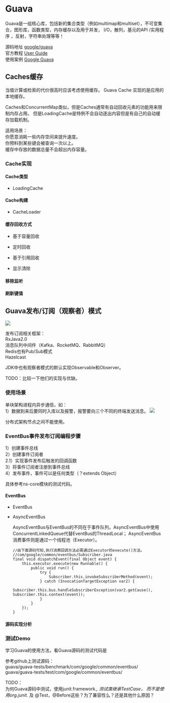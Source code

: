 # Guava

Guava是一组核心库，包括新的集合类型（例如multimap和multiset），不可变集合，图形库，函数类型，内存缓存以及用于并发，
I/O，散列，基元的API /实用程序 ，反射，字符串处理等等！

源码地址 [google/guava](https://github.com/google/guava)  
官方教程 [User Guide](https://github.com/google/guava/wiki)  
使用案例 [Google Guava](https://www.tfnico.com/presentations/google-guava)  

## Caches缓存

当值计算或检索的代价很高时应该考虑使用缓存。
Guava Cache 实现的是应用的本地缓存。

Caches和ConcurrentMap类似，但是Caches通常有自动回收元素的功能用来限制内存占用。
但是LoadingCache是特例不会自动逐出内容但是有自己的自动缓存加载机制。

适用场景：  
你愿意消耗一些内存空间来提升速度。  
你预料到某些键会被查询一次以上。  
缓存中存放的数据总量不会超出内存容量。  

### Cache实现

#### Cache类型

+ LoadingCache

#### Cache构建

+ CacheLoader

#### 缓存回收方式

+ 基于容量回收

+ 定时回收

+ 基于引用回收

+ 显示清除

#### 移除监听

#### 刷新键值

## Guava发布/订阅（观察者）模式

![](https://upload-images.jianshu.io/upload_images/10517880-05a3b5c7ffa8870b.jpg?imageMogr2/auto-orient/)

发布订阅相关框架：  
RxJava2.0  
消息队列中间件（Kafka、RocketMQ、RabbitMQ）  
Redis也有Pub/Sub模式  
Hazelcast  

JDK中也有观察者模式的默认实现Observable和Observer。

TODO：比较一下他们的实现与优缺。

### 使用场景

单块架构进程内异步通信，如：  
1）数据到来后要同时入库以及报警，报警要向三个不同的终端发送消息。
![](https://upload-images.jianshu.io/upload_images/10517880-7b85ee18b520bc1e..jpeg?imageMogr2/auto-orient/)

分布式架构节点之间不能使用。

### EventBus事件发布订阅编程步骤

1）创建事件总线  
2）创建事件订阅者  
    2.1）实现事件发布后触发的回调函数  
3）将事件订阅者注册到事件总线  
4）发布事件，事件可以是任何类型（？extends Object）

具体参考ns-core模块的测试代码。

#### EventBus

+ EventBus

+ AsyncEventBus

    AsyncEventBus与EventBus的不同在于事件队列，AsyncEventBus中使用ConcurrentLinkedQueue代替EventBus的ThreadLocal；
    AsyncEventBus消费事件则是通过一个线程池（Executor）。
    
    ```
    //由下面源码可知,执行消费回调方法必需通过Executor的execute()方法。
    //com/google/common/eventbus/Subscriber.java
    final void dispatchEvent(final Object event) {
        this.executor.execute(new Runnable() {
            public void run() {
                try {
                    Subscriber.this.invokeSubscriberMethod(event);
                } catch (InvocationTargetException var2) {
                    Subscriber.this.bus.handleSubscriberException(var2.getCause(), Subscriber.this.context(event));
                }
            }
        });
    }
    ```
    
#### 源码实现分析

### 测试Demo

学习Guava的使用方法，看Guava源码的测试代码是

参考github上测试源码：  
guava/guava-tests/benchmark/com/google/common/eventbus/  
guava/guava-tests/test/com/google/common/eventbus/  

TODO：  
为何Guava源码中测试，使用junit.framework.*, 测试类继承TestCase，
而不是使用org.junit.* 及 @Test，@Before这些？为了兼容性么？还是其他什么原因？
